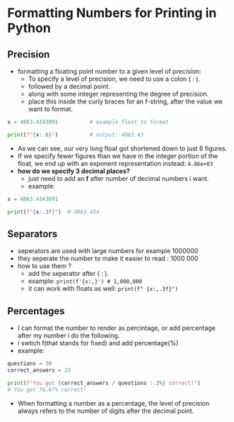 # Formatting Numbers for Printing in Python
## Precision
- formatting a floating point number to a given level of precision:
  - To specify a level of precision, we need to use a colon ( : ).
  - followed by a decimal point.
  - along with some integer representing the degree of precision.
  - place this inside the curly braces for an f-string, after the value we want to format.

```python
x = 4863.4343091          # example float to format

print(f"{x:.6}")          # output: 4863.43
```
- As we can see, our very long float got shortened down to just 6 figures.
- If we specify fewer figures than we have in the integer portion of the float, we end up with an exponent representation instead: `4.86e+03`
- **how do we specify 3 decimal places?**
  - just need to add an **f** after number of decimal numbers i want.
  - example:
```python
x = 4863.4343091

print(f"{x:.3f}")  # 4863.434
```

## Separators
- seperators are used with large numbers for example 1000000
- they seperate the number to make it easier to read : 1000 000
- how to use them ?
    - add the seperator after ( : ).
    - example: `print(f'{x:,}') # 1,000,000` 
    - it can work with floats as well: `print(f" {x:,.3f}")`

## Percentages
- I can format the number to render as percintage, or add percentage after my number i do the following.
- i swtich f(that stands for fixed) and add percentage(%)
- example:
```python
questions = 30
correct_answers = 23

print(f"You got {correct_answers / questions :.2%} correct!")
# You got 76.67% correct!
```
- When formatting a number as a percentage, the level of precision always refers to the number of digits after the decimal point.